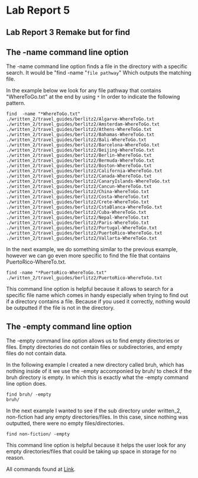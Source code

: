 # Lab Report 5

## Lab Report 3 Remake but for find

## The -name command line option
The -name command line option finds a file in the directory with a specific search. It would be "find -name "`file pathway`" Which outputs 
the matching file.

In the example below we look for any file pathway that contains "WhereToGo.txt" at the end by using `*` In order to indicate the following pattern.

```
find  -name "*WhereToGo.txt"
./written_2/travel_guides/berlitz2/Algarve-WhereToGo.txt
./written_2/travel_guides/berlitz2/Amsterdam-WhereToGo.txt
./written_2/travel_guides/berlitz2/Athens-WhereToGo.txt
./written_2/travel_guides/berlitz2/Bahamas-WhereToGo.txt
./written_2/travel_guides/berlitz2/Bali-WhereToGo.txt
./written_2/travel_guides/berlitz2/Barcelona-WhereToGo.txt
./written_2/travel_guides/berlitz2/Beijing-WhereToGo.txt
./written_2/travel_guides/berlitz2/Berlin-WhereToGo.txt
./written_2/travel_guides/berlitz2/Bermuda-WhereToGo.txt
./written_2/travel_guides/berlitz2/Boston-WhereToGo.txt
./written_2/travel_guides/berlitz2/California-WhereToGo.txt
./written_2/travel_guides/berlitz2/Canada-WhereToGo.txt
./written_2/travel_guides/berlitz2/CanaryIslands-WhereToGo.txt
./written_2/travel_guides/berlitz2/Cancun-WhereToGo.txt
./written_2/travel_guides/berlitz2/China-WhereToGo.txt
./written_2/travel_guides/berlitz2/Costa-WhereToGo.txt
./written_2/travel_guides/berlitz2/Crete-WhereToGo.txt
./written_2/travel_guides/berlitz2/CstaBlanca-WhereToGo.txt
./written_2/travel_guides/berlitz2/Cuba-WhereToGo.txt
./written_2/travel_guides/berlitz2/Nepal-WhereToGo.txt
./written_2/travel_guides/berlitz2/Paris-WhereToGo.txt
./written_2/travel_guides/berlitz2/Portugal-WhereToGo.txt
./written_2/travel_guides/berlitz2/PuertoRico-WhereToGo.txt
./written_2/travel_guides/berlitz2/Vallarta-WhereToGo.txt
```

In the next example, we do something similar to the previous example, however we can go even more specific to 
find the file that contains PuertoRico-WhereTo.txt.

```
find -name "*PuertoRico-WhereToGo.txt"
./written_2/travel_guides/berlitz2/PuertoRico-WhereToGo.txt
```

This command line option is helpful because it allows to search for a specific file name which comes in handy 
especially when trying to find out if a directory contains a file. Because if you used it correctly, nothing 
would be outputted if the file is not in the directory.

## The -empty command line option
The -empty command line option allows us to find empty directories or files. Empty directories do not contain 
files or subdirectories, and empty files do not contain data. 

In the following example I created a new directory called bruh, which has nothing inside of it we use the -empty 
accomponied by bruh/ to check if the bruh directory is empty. In which this is exactly what the -empty command line
option does.

```
find bruh/ -empty
bruh/
```
In the next example I wanted to see if the sub directory under written_2, non-fiction had any empty directories/files.
In this case, since nothing was outputted, there were no empty files/directories.

```
find non-fiction/ -empty
```

This command line option is helpful because it helps the user look for any empty directories/files that could be taking up
space in storage for no reason.


All commands found at [Link](https://www.geeksforgeeks.org/find-command-in-linux-with-examples/).
